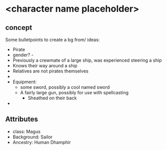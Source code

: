 # \<character name placeholder>
## concept

Some bulletpoints to create a bg from/ ideas:
*   Pirate
*   gender? -
*   Previously a crewmate of a large ship, was experienced steering a ship
*   Knows their way around a ship
*   Relatives are not pirates themselves
*   
*   Equipment:
    *   some sword, possibly a cool named sword
    *   A fairly large gun, possibly for use with spellcasting
        *   Sheathed on their back
*   

## Attributes
*   class:      Magus
*   Background: Sailor
*   Ancestry:   Human Dhamphir